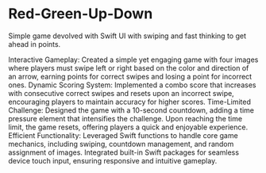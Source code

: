 # Red-Green-Up-Down
Simple game devolved with Swift UI with swiping and fast thinking to get ahead in points.

Interactive Gameplay: Created a simple yet engaging game with four images where players must swipe left or right based on the color and direction of an arrow, earning points for correct swipes and losing a point for incorrect ones.
Dynamic Scoring System: Implemented a combo score that increases with consecutive correct swipes and resets upon an incorrect swipe, encouraging players to maintain accuracy for higher scores.
Time-Limited Challenge: Designed the game with a 10-second countdown, adding a time pressure element that intensifies the challenge. Upon reaching the time limit, the game resets, offering players a quick and enjoyable experience.
Efficient Functionality: Leveraged Swift functions to handle core game mechanics, including swiping, countdown management, and random assignment of images. Integrated built-in Swift packages for seamless device touch input, ensuring responsive and intuitive gameplay.
